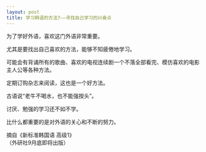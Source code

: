 ```yaml
---
layout: post
title: 学习韩语的方法7——寻找自己学习的兴奋点
---
```


<p>为了学好外语，喜欢这门外语非常重要。</p>



<p>尤其是要找出自己喜欢的方法，能够不知疲倦地学习。</p>



<p>可能会有背诵所有的歌曲、喜欢的电视连续剧一个不落全部看完、模仿喜欢的电影主人公等各种方法。</p>



<p>定期订购杂志来阅读，这也是一个好方法。</p>



<p>古语说“老牛不喝水，也不能强按头”。</p>



<p>讨厌、勉强的学习还不如不学。</p>



<p>比什么都重要的是对外语的关心和不断的努力。</p>



<p>               摘自《新标准韩国语 高级1》<br />                 （外研社9月底即将出版）</p>

